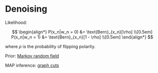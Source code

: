 # Denoising

Likelihood:

$$
\begin{align*}
P(x_n|w_n = 0) &= \text{Bern}_{x_n}[\rho] \\[0.5em]
P(x_n|w_n = 1) &= \text{Bern}_{x_n}[1 - \rho] \\[0.5em]
\end{align*}
$$

where $\rho$ is the probability of flipping polarity.

Prior: [Markov random field](202211211719.md)

MAP inference: [graph cuts](202211211733.md)
